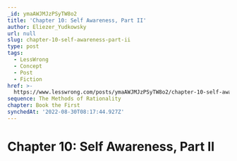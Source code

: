 ```yaml
---
_id: ymaAWJMJzPSyTW8o2
title: 'Chapter 10: Self Awareness, Part II'
author: Eliezer_Yudkowsky
url: null
slug: chapter-10-self-awareness-part-ii
type: post
tags:
  - LessWrong
  - Concept
  - Post
  - Fiction
href: >-
  https://www.lesswrong.com/posts/ymaAWJMJzPSyTW8o2/chapter-10-self-awareness-part-ii
sequence: The Methods of Rationality
chapter: Book the First
synchedAt: '2022-08-30T08:17:44.927Z'
---
```

# Chapter 10: Self Awareness, Part II

